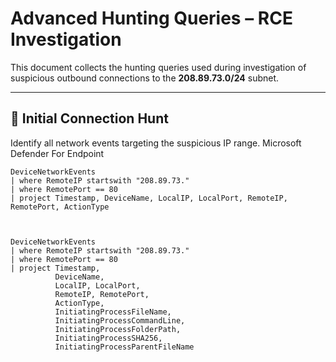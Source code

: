 # Advanced Hunting Queries – RCE Investigation

This document collects the hunting queries used during investigation of suspicious outbound connections to the **208.89.73.0/24** subnet.

---

## 🔹 Initial Connection Hunt
Identify all network events targeting the suspicious IP range.
Microsoft Defender For Endpoint

```kusto
DeviceNetworkEvents
| where RemoteIP startswith "208.89.73."
| where RemotePort == 80
| project Timestamp, DeviceName, LocalIP, LocalPort, RemoteIP, RemotePort, ActionType



DeviceNetworkEvents
| where RemoteIP startswith "208.89.73."
| where RemotePort == 80
| project Timestamp,
          DeviceName,
          LocalIP, LocalPort,
          RemoteIP, RemotePort,
          ActionType,
          InitiatingProcessFileName,
          InitiatingProcessCommandLine,
          InitiatingProcessFolderPath,
          InitiatingProcessSHA256,
          InitiatingProcessParentFileName
